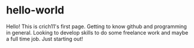 # hello-world

Hello! This is crich11's first page. Getting to know github and programming in general. Looking to develop skills to do some freelance work and maybe a full time job. Just starting out!

